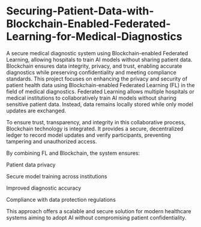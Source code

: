 # Securing-Patient-Data-with-Blockchain-Enabled-Federated-Learning-for-Medical-Diagnostics
A secure medical diagnostic system using Blockchain-enabled Federated Learning, allowing hospitals to train AI models without sharing patient data. Blockchain ensures data integrity, privacy, and trust, enabling accurate diagnostics while preserving confidentiality and meeting compliance standards.
This project focuses on enhancing the privacy and security of patient health data using Blockchain-enabled Federated Learning (FL) in the field of medical diagnostics. Federated Learning allows multiple hospitals or medical institutions to collaboratively train AI models without sharing sensitive patient data. Instead, data remains locally stored while only model updates are exchanged.

To ensure trust, transparency, and integrity in this collaborative process, Blockchain technology is integrated. It provides a secure, decentralized ledger to record model updates and verify participants, preventing tampering and unauthorized access.

By combining FL and Blockchain, the system ensures:

Patient data privacy

Secure model training across institutions

Improved diagnostic accuracy

Compliance with data protection regulations

This approach offers a scalable and secure solution for modern healthcare systems aiming to adopt AI without compromising patient confidentiality.
